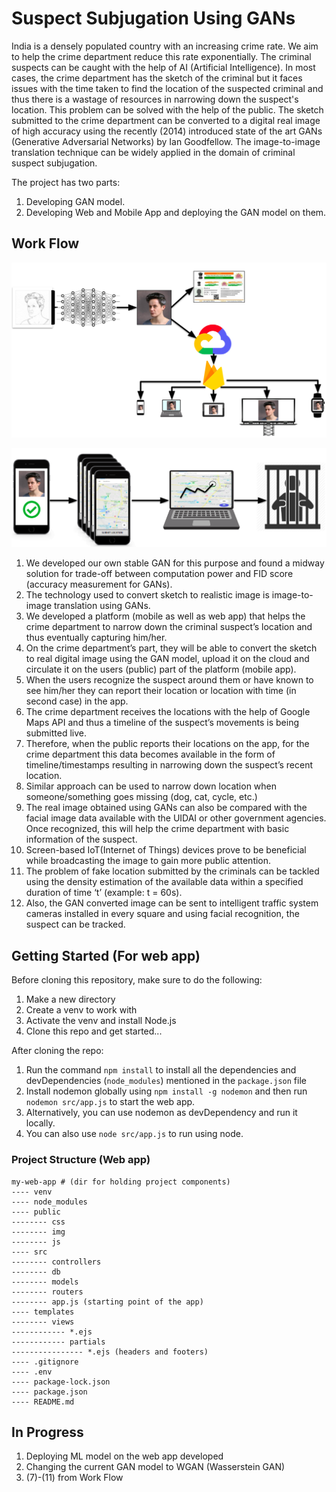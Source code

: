# Suspect Subjugation Using GANs

India is a densely populated country with an increasing crime rate. We aim to help the crime department reduce this rate exponentially.
The criminal suspects can be caught with the help of AI (Artificial Intelligence). In most cases, the crime department has the sketch of the criminal but
it faces issues with the time taken to find the location of the suspected criminal and thus there is a wastage of resources 
in narrowing down the suspect's location. This problem can be solved with the help of the public. 
The sketch submitted to the crime department can be converted to a digital real image of high accuracy using the recently (2014)
introduced state of the art GANs (Generative Adversarial Networks) by Ian Goodfellow. The image-to-image translation technique can be 
widely applied in the domain of criminal suspect subjugation.
 
The project has two parts:
1. Developing GAN model.
2. Developing Web and Mobile App and deploying the GAN model on them.

## Work Flow
<p align="center">
  <img src="Images/flow1.png">
</p>
<p align="center">
  <img src="Images/flow2.png">
</p>

1. We developed our own stable GAN for this purpose and found a midway solution for trade-off between 
computation power and FID score (accuracy measurement for GANs). 
2. The technology used to convert sketch to realistic image is image-to-image translation using GANs.
3. We developed a platform (mobile as well as web app) that helps the crime department to narrow down the criminal suspect’s 
location and thus eventually capturing him/her.
4. On the crime department’s part, they will be able to convert the sketch to real digital image using the GAN model, upload it on the cloud 
and circulate it on the users (public) part of the platform (mobile app).
5. When the users recognize the suspect around them or have known to see him/her they can report their location or location with time (in second case) in the app. 
6. The crime department receives the locations with the help of Google Maps API and thus a timeline of the suspect’s movements is being submitted live.
7. Therefore, when the public reports their locations on the app, for the crime department this data becomes available in the 
form of timeline/timestamps resulting in narrowing down the suspect’s recent location.
8. Similar approach can be used to narrow down location when someone/something goes missing (dog, cat, cycle, etc.)
9. The real image obtained using GANs can also be compared with the facial image data available with the UIDAI or other government agencies. Once recognized, 
this will help the crime department with basic information of the suspect.
10. Screen-based IoT(Internet of Things) devices prove to be beneficial while broadcasting the image to gain more public attention.
11. The problem of fake location submitted by the criminals can be tackled using the density estimation of the available 
data within a specified duration of time ‘t’ (example: t = 60s).
12. Also, the GAN converted image can be sent to intelligent traffic system cameras installed in every square and
using facial recognition, the suspect can be tracked. 


## Getting Started (For web app)
Before cloning this repository, make sure to do the following:

1. Make a new directory
2. Create a venv to work with
3. Activate the venv and install Node.js
4. Clone this repo and get started... 

After cloning the repo:

1. Run the command `npm install` to install all the dependencies and devDependencies (`node_modules`) mentioned in the `package.json` file 
2. Install nodemon globally using `npm install -g nodemon` and then run `nodemon src/app.js` to start the web app. 
3. Alternatively, you can use nodemon as devDependency and run it locally.
4. You can also use `node src/app.js` to run using node.

### Project Structure (Web app)
```
my-web-app # (dir for holding project components)
---- venv
---- node_modules
---- public
-------- css
-------- img
-------- js
---- src
-------- controllers
-------- db
-------- models
-------- routers
-------- app.js (starting point of the app)
---- templates
-------- views
------------ *.ejs
------------ partials
---------------- *.ejs (headers and footers)
---- .gitignore
---- .env
---- package-lock.json
---- package.json
---- README.md
```



## In Progress
1. Deploying ML model on the web app developed
2. Changing the current GAN model to WGAN (Wasserstein GAN)  
3. (7)-(11) from Work Flow
